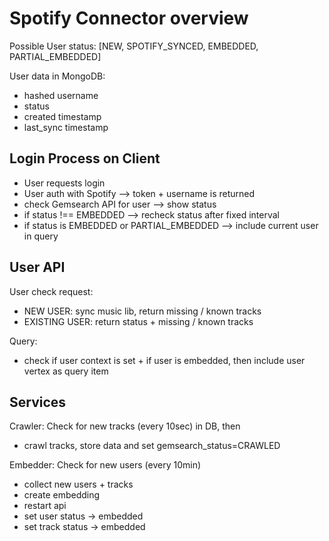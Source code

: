 # Spotify Connector overview

Possible User status: [NEW, SPOTIFY_SYNCED, EMBEDDED, PARTIAL_EMBEDDED]

User data in MongoDB:
* hashed username
* status
* created timestamp
* last_sync timestamp

## Login Process on Client

- User requests login
- User auth with Spotify --> token + username is returned
- check Gemsearch API for user --> show status
- if status !== EMBEDDED --> recheck status after fixed interval
- if status is EMBEDDED or PARTIAL_EMBEDDED --> include current user in query

## User API
User check request:
- NEW USER: sync music lib, return missing / known tracks
- EXISTING USER: return status + missing / known tracks

Query:
- check if user context is set + if user is embedded, then include user vertex as query item

## Services

Crawler:
Check for new tracks (every 10sec) in DB, then
- crawl tracks, store data and set gemsearch_status=CRAWLED


Embedder:
Check for new users (every 10min)
- collect new users + tracks
- create embedding
- restart api
- set user status -> embedded
- set track status -> embedded

